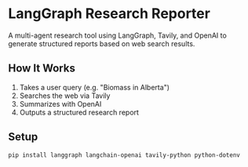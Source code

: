 # LangGraph Research Reporter

A multi-agent research tool using LangGraph, Tavily, and OpenAI to generate structured reports based on web search results.

## How It Works
1. Takes a user query (e.g. "Biomass in Alberta")
2. Searches the web via Tavily
3. Summarizes with OpenAI
4. Outputs a structured research report

## Setup

```bash
pip install langgraph langchain-openai tavily-python python-dotenv
